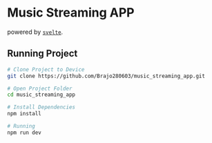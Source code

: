 # Music Streaming APP

powered by [`svelte`](https://github.com/sveltejs/).

## Running Project


```sh
# Clone Project to Device
git clone https://github.com/Brajo280603/music_streaming_app.git

# Open Project Folder
cd music_streaming_app

# Install Dependencies
npm install

# Running
npm run dev
```


